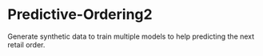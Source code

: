 # Predictive-Ordering2
Generate synthetic data to train multiple models to help predicting the next retail order.
